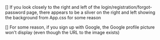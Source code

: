 [] If you look closely to the right and left of the login/registration/forgot-password page, there appears to be a sliver on the right and left showing the background from App.css for some reason

[] For some reason, if you sign up with Google, the Google profile picture won't display (even though the URL to the image exists)
